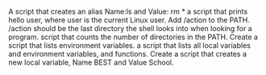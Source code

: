 A script that creates an alias Name:ls and Value: rm *
a script that prints hello user, where user is the current Linux user.
Add /action to the PATH. /action should be the last directory the shell looks into when looking for a program.
script that counts the number of directories in the PATH.
Create a script that lists environment variables.
a script that lists all local variables and environment variables, and functions.
Create a script that creates a new local variable, Name BEST and Value School.
